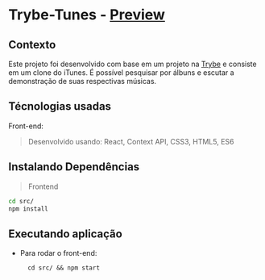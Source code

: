 # Trybe-Tunes - <a href="https://victorsbit-trybe-tunes.netlify.app/">Preview</a>

## Contexto
Este projeto foi desenvolvido com base em um projeto na <a href="https://github.com/betrybe">Trybe</a> e consiste em um clone do iTunes. É possível pesquisar por álbuns e escutar a demonstração de suas respectivas músicas.

## Técnologias usadas

Front-end:
> Desenvolvido usando: React, Context API, CSS3, HTML5, ES6

## Instalando Dependências

> Frontend
```bash
cd src/
npm install
``` 
## Executando aplicação

* Para rodar o front-end:

  ```
    cd src/ && npm start
  ```

